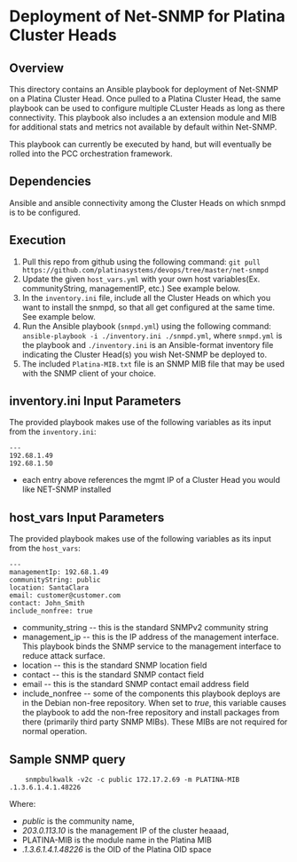 # Deployment of Net-SNMP for Platina Cluster Heads

## Overview

This directory contains an Ansible playbook for deployment of Net-SNMP on a Platina Cluster Head.  Once pulled to a Platina Cluster Head, the same playbook can be used to configure multiple CLuster Heads as long as there connectivity. This playbook also includes a an extension module and MIB for additional stats and metrics not available by default within Net-SNMP.

This playbook can currently be executed by hand, but will eventually be rolled into the PCC orchestration framework.

## Dependencies

Ansible and ansible connectivity among the Cluster Heads on which snmpd is  to be configured.

## Execution

1. Pull this repo from github using the following command: `git pull https://github.com/platinasystems/devops/tree/master/net-snmpd`
1. Update the given `host_vars.yml` with your own host variables(Ex. communityString, managementIP, etc.)  See example below.
1. In the `inventory.ini` file, include all the Cluster Heads on which you want to install the snmpd, so that all  get configured at the same time.  See example below. 
1. Run the Ansible playbook (`snmpd.yml`) using the following command: `ansible-playbook -i ./inventory.ini ./snmpd.yml`, where `snmpd.yml` is the playbook and `./inventory.ini` is an Ansible-format inventory file indicating the Cluster Head(s) you wish Net-SNMP be deployed to.
1. The included `Platina-MIB.txt` file is an SNMP MIB file that may be used with the SNMP client of your choice.


## inventory.ini Input Parameters
The provided playbook makes use of the following variables as its input from the `inventory.ini`:
```
---
192.68.1.49
192.68.1.50

```
* each entry above references the mgmt IP of a Cluster Head you would like NET-SNMP installed

## host_vars Input Parameters
The provided playbook makes use of the following variables as its input from the `host_vars`:

```
---
managementIp: 192.68.1.49
communityString: public
location: SantaClara
email: customer@customer.com
contact: John_Smith
include_nonfree: true

```
* community\_string -- this is the standard SNMPv2 community string
* management\_ip -- this is the IP address of the management interface. This playbook binds the SNMP service to the management interface to reduce attack surface.
* location -- this is the standard SNMP location field
* contact -- this is the standard SNMP contact field
* email -- this is the standard SNMP contact email address field
* include\_nonfree -- some of the components this playbook deploys are in the Debian non-free repository. When set to _true_, this variable causes the playbook to add the non-free repository and install packages from there (primarily third party SNMP MIBs). These MIBs are not required for normal operation.

## Sample SNMP query

```
    snmpbulkwalk -v2c -c public 172.17.2.69 -m PLATINA-MIB .1.3.6.1.4.1.48226
```

Where:
* _public_ is the community name,
* _203.0.113.10_ is the management IP of the cluster heaaad,
* PLATINA-MIB is the module name in the Platina MIB
* _.1.3.6.1.4.1.48226_ is the OID of the Platina OID space

